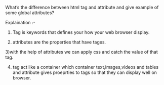 What’s the difference between html tag and attribute and give example of some global attributes?


Explaination :-
1) Tag is keywords that defines your how your web browser display.

2) attributes are the properties that have tages. 

3)with the help of attributes we can apply css and catch the value of that tag.

4) tag act like a container which container text,images,videos and tables and attribute gives proeprties to tags so that they can display well on browser.